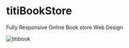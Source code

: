 # titiBookStore
Fully Responsive Online Book store Web Design 


![titibook](https://github.com/ashkanjaycob/titiBookStore/assets/111354885/130f91cc-646f-4905-b584-4660578c806a)
